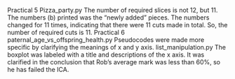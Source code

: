 Practical 5
Pizza_party.py
The number of required slices is not 12, but 11. The numbers (b) printed was the “newly added” pieces. The numbers changed for 11 times, indicating that there were 11 cuts made in total. So, the number of required cuts is 11.
Practical 6
paternal_age_vs_offspring_health.py
Pseudocodes were made more specific by clarifying the meanings of x and y axis.
list_manipulation.py
The boxplot was labeled with a title and descriptions of the x axis.
It was clarified in the conclusion that Rob’s average mark was less than 60%, so he has failed the ICA.


